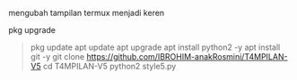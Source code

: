 mengubah tampilan termux menjadi keren


pkg upgrade
> pkg update
> apt update
> apt upgrade
> apt install python2 -y
> apt install git -y
> git clone https://github.com/IBROHIM-anakRosmini/T4MPILAN-V5
> cd T4MPILAN-V5
> python2 style5.py
